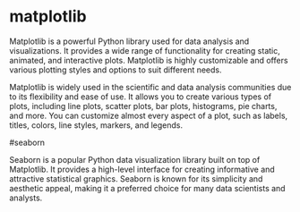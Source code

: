 # matplotlib

Matplotlib is a powerful Python library used for data analysis and visualizations. It provides a wide range of functionality for creating static, animated, and interactive plots. Matplotlib is highly customizable and offers various plotting styles and options to suit different needs.

Matplotlib is widely used in the scientific and data analysis communities due to its flexibility and ease of use. It allows you to create various types of plots, including line plots, scatter plots, bar plots, histograms, pie charts, and more. You can customize almost every aspect of a plot, such as labels, titles, colors, line styles, markers, and legends.


#seaborn

Seaborn is a popular Python data visualization library built on top of Matplotlib. It provides a high-level interface for creating informative and attractive statistical graphics. Seaborn is known for its simplicity and aesthetic appeal, making it a preferred choice for many data scientists and analysts.





